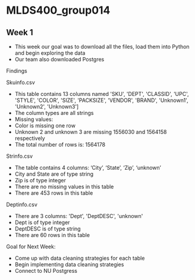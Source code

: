 # MLDS400_group014

## Week 1
* This week our goal was to download all the files, load them into Python and begin exploring the data
* Our team also downloaded Postgres 

Findings

Skuinfo.csv
* This table contains 13 columns named 'SKU', 'DEPT', 'CLASSID', 'UPC', 'STYLE', 'COLOR', 'SIZE', 'PACKSIZE', 'VENDOR', 'BRAND', 'Unknown1', 'Unknown2', 'Unknown3']
* The column types are all strings 
* Missing values: 
* Color is missing one row 
* Unknown 2 and unknown 3 are missing 1556030 and 1564158 respectively 
* The total number of rows is: 1564178

Strinfo.csv
* The table contains 4 columns: ‘City’, ‘State’, ‘Zip’, ‘unknown’
* City and State are of type string
* Zip is of type integer 
* There are no missing values in this table 
* There are 453 rows in this table 

Deptinfo.csv
* There are 3 columns: 'Dept', 'DeptDESC', 'unknown'
* Dept is of type integer
* DeptDESC is of type string 
* There are 60 rows in this table 


Goal for Next Week:
* Come up with data cleaning strategies for each table 
* Begin implementing data cleaning strategies 
* Connect to NU Postgress
